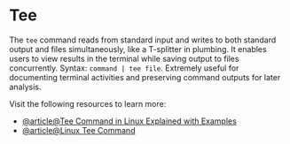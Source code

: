 # Tee

The `tee` command reads from standard input and writes to both standard output and files simultaneously, like a T-splitter in plumbing. It enables users to view results in the terminal while saving output to files concurrently. Syntax: `command | tee file`. Extremely useful for documenting terminal activities and preserving command outputs for later analysis.

Visit the following resources to learn more:

- [@article@Tee Command in Linux Explained with Examples](https://linuxhandbook.com/tee-command/)
- [@article@Linux Tee Command](https://linuxize.com/post/linux-tee-command/)